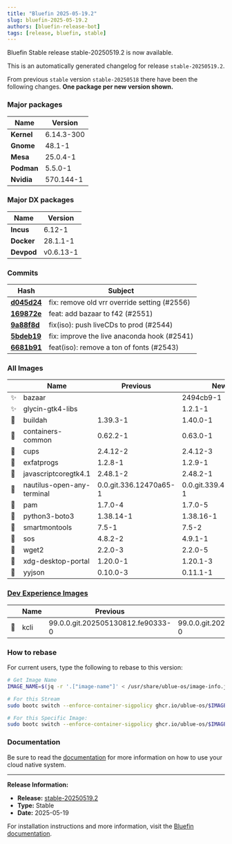 ```yaml
---
title: "Bluefin 2025-05-19.2"
slug: bluefin-2025-05-19.2
authors: [bluefin-release-bot]
tags: [release, bluefin, stable]
---
```


Bluefin Stable release stable-20250519.2 is now available.

<!--truncate-->

This is an automatically generated changelog for release `stable-20250519.2`.

From previous `stable` version `stable-20250518` there have been the following changes. **One package per new version shown.**

### Major packages

| Name       | Version    |
| ---------- | ---------- |
| **Kernel** | 6.14.3-300 |
| **Gnome**  | 48.1-1     |
| **Mesa**   | 25.0.4-1   |
| **Podman** | 5.5.0-1    |
| **Nvidia** | 570.144-1  |

### Major DX packages

| Name       | Version   |
| ---------- | --------- |
| **Incus**  | 6.12-1    |
| **Docker** | 28.1.1-1  |
| **Devpod** | v0.6.13-1 |

### Commits

| Hash                                                                                               | Subject                                      |
| -------------------------------------------------------------------------------------------------- | -------------------------------------------- |
| **[d045d24](https://github.com/ublue-os/bluefin/commit/d045d24ddd2e483e0ad80f31becf597ae4012433)** | fix: remove old vrr override setting (#2556) |
| **[169872e](https://github.com/ublue-os/bluefin/commit/169872efa70c1e574905abcdb23f9a6935faae7a)** | feat: add bazaar to f42 (#2551)              |
| **[9a88f8d](https://github.com/ublue-os/bluefin/commit/9a88f8d62bcf7551a95515214781449bfabf5c83)** | fix(iso): push liveCDs to prod (#2544)       |
| **[5bdeb19](https://github.com/ublue-os/bluefin/commit/5bdeb19ad245440f1e60f355c5854c1d35a966ed)** | fix: improve the live anaconda hook (#2541)  |
| **[6681b91](https://github.com/ublue-os/bluefin/commit/6681b91d6938be2a19b13793cd2aa46a096916ce)** | feat(iso): remove a ton of fonts (#2543)     |

### All Images

|     | Name                       | Previous               | New                    |
| --- | -------------------------- | ---------------------- | ---------------------- |
| ✨  | bazaar                     |                        | 2494cb9-1              |
| ✨  | glycin-gtk4-libs           |                        | 1.2.1-1                |
| 🔄  | buildah                    | 1.39.3-1               | 1.40.0-1               |
| 🔄  | containers-common          | 0.62.2-1               | 0.63.0-1               |
| 🔄  | cups                       | 2.4.12-2               | 2.4.12-3               |
| 🔄  | exfatprogs                 | 1.2.8-1                | 1.2.9-1                |
| 🔄  | javascriptcoregtk4.1       | 2.48.1-2               | 2.48.2-1               |
| 🔄  | nautilus-open-any-terminal | 0.0.git.336.12470a65-1 | 0.0.git.339.47f12cbc-1 |
| 🔄  | pam                        | 1.7.0-4                | 1.7.0-5                |
| 🔄  | python3-boto3              | 1.38.14-1              | 1.38.16-1              |
| 🔄  | smartmontools              | 7.5-1                  | 7.5-2                  |
| 🔄  | sos                        | 4.8.2-2                | 4.9.1-1                |
| 🔄  | wget2                      | 2.2.0-3                | 2.2.0-5                |
| 🔄  | xdg-desktop-portal         | 1.20.0-1               | 1.20.1-3               |
| 🔄  | yyjson                     | 0.10.0-3               | 0.11.1-1               |

### [Dev Experience Images](https://docs.projectbluefin.io/bluefin-dx)

|     | Name | Previous                          | New                               |
| --- | ---- | --------------------------------- | --------------------------------- |
| 🔄  | kcli | 99.0.0.git.202505130812.fe90333-0 | 99.0.0.git.202505191521.adfefd0-0 |

### How to rebase

For current users, type the following to rebase to this version:

```bash
# Get Image Name
IMAGE_NAME=$(jq -r '.["image-name"]' < /usr/share/ublue-os/image-info.json)

# For this Stream
sudo bootc switch --enforce-container-sigpolicy ghcr.io/ublue-os/$IMAGE_NAME:stable

# For this Specific Image:
sudo bootc switch --enforce-container-sigpolicy ghcr.io/ublue-os/$IMAGE_NAME:stable-20250519.2
```

### Documentation

Be sure to read the [documentation](https://docs.projectbluefin.io/) for more information
on how to use your cloud native system.

---

**Release Information:**

- **Release:** [stable-20250519.2](https://github.com/ublue-os/bluefin/releases/tag/stable-20250519.2)
- **Type:** Stable
- **Date:** 2025-05-19

For installation instructions and more information, visit the [Bluefin documentation](https://docs.projectbluefin.io/).
